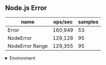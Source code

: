 ## Node.js Error

|name|ops/sec|samples|
|-|-|-|
|Error|160,949|53|
|NodeError|129,128|95|
|NodeError Range|129,355|95|


<details>
<summary>Environment</summary>

* __Machine:__ linux x64 | 2 vCPUs | 6.8GB Mem
* __Run:__ Tue Oct 10 2023 20:50:54 GMT+0000 (Coordinated Universal Time)
</details>

<!--
{"environment":{"platform":"linux","arch":"x64","cpus":2,"totalMemory":6.759757995605469},"benchmarks":"[{\"timeStamp\":1696971043486,\"currentTarget\":{\"0\":{\"name\":\"Error\",\"options\":{\"async\":false,\"defer\":false,\"delay\":0.005,\"initCount\":1,\"maxTime\":5,\"minSamples\":5,\"minTime\":0.05},\"async\":false,\"defer\":false,\"delay\":0.005,\"initCount\":1,\"maxTime\":5,\"minSamples\":5,\"minTime\":0.05,\"id\":1,\"stats\":{\"moe\":3.9417016674389203e-7,\"rme\":6.344140195760595,\"sem\":2.0110722793055715e-7,\"deviation\":0.0000014640827188630403,\"mean\":0.000006213137707885019,\"sample\":[0.000003573160994847656,0.000003699049169900134,0.000003774495515552446,0.0000039189893136568924,0.0000039841057184657465,0.000003752124355957,0.000003884996755931557,0.000003744624896635074,0.000003836501431206666,0.000003813067998218943,0.0000037650686979199794,0.0000037496245149799627,0.000004286323770752497,0.000006051881623306406,0.000006446402455314547,0.000006444487882450226,0.000006857328096177087,0.000006901173653075504,0.00000685365784619299,0.000006862047834107246,0.0000069286208256472235,0.00000685772877043445,0.000006857817886902868,0.000006924225494561414,0.00000687714712804529,0.0000069209201068634315,0.000006860103619362635,0.0000068772399338464475,0.000006885044717257172,0.000006922370396285224,0.000006928756758475924,0.0000068504733159468225,0.000006843349087208193,0.00000846316201259462,0.000006918642961643661,0.000006909171553972394,0.000006907008841676738,0.000006906099293938045,0.0000068984153043699505,0.000006912714585586158,0.0000069164102792443225,0.000006955001781057185,0.0000069203667705616695,0.000007213737230456078,0.000010033258316900961,0.000006956165829145729,0.00000696888117804211,0.000006962348578334711,0.000006892251574327333,0.000006949881241651295,0.000006944417212645505,0.000006984115514280262,0.000006951337891991604],\"variance\":2.1435382076733924e-12},\"times\":{\"cycle\":0.0976767379056604,\"elapsed\":5.384,\"period\":0.000006213137707885019,\"timeStamp\":1696971038102},\"running\":false,\"count\":15721,\"cycles\":3,\"hz\":160949.27346144474},\"1\":{\"name\":\"NodeError\",\"options\":{\"async\":false,\"defer\":false,\"delay\":0.005,\"initCount\":1,\"maxTime\":5,\"minSamples\":5,\"minTime\":0.05},\"async\":false,\"defer\":false,\"delay\":0.005,\"initCount\":1,\"maxTime\":5,\"minSamples\":5,\"minTime\":0.05,\"id\":2,\"stats\":{\"moe\":7.485826559975905e-8,\"rme\":0.9666293282169733,\"sem\":3.8192992652938286e-8,\"deviation\":3.7225924480098917e-7,\"mean\":0.00000774425763987952,\"sample\":[0.000009659326167282499,0.000009139408153986056,0.0000076180906335253105,0.000007703752652318885,0.000007620682327978175,0.000007691946044255834,0.000007634656259472568,0.000007630078963322219,0.000009140208301772458,0.000007790116194515982,0.000007659075897591274,0.000009138160452830189,0.00000757009237735849,0.000007691073056603772,0.000007568054641509434,0.000007759948075471697,0.000007646333584905661,0.000007664824150943396,0.000007630801660377358,0.000007695133433962264,0.000007631284679245282,0.000007651556226415094,0.000007581126339622641,0.000007687073056603774,0.000007682152452830188,0.000008037818716981132,0.000007712899320754717,0.000007890196679245284,0.00000916104115349955,0.000007603854160408531,0.000007735755031541003,0.00000759729062781616,0.000007663346200060079,0.000007569534695103635,0.00000765118038449985,0.000007536762240913188,0.000007695938419945929,0.0000075976659657554825,0.000007659230699909882,0.000007587512916791829,0.000007660687744067287,0.000007575617602883749,0.000007667942024632021,0.0000075456085911685195,0.000008089012466206068,0.000007512535746470411,0.000007680753679783718,0.00000767805016521478,0.00000766651531991589,0.000007652892610393511,0.000007725376539501352,0.0000075778703814959445,0.000007707157855211776,0.0000075529381195554216,0.000007694526584559927,0.000007600099279062782,0.000007627044007209372,0.000007575467257434666,0.000007650639681586062,0.000007581219735656354,0.000007735544607990388,0.000007537483178131571,0.000007693790627816162,0.000007604364824271553,0.000007654724992490238,0.000007647921297686993,0.000007687332231901472,0.000007587783268248724,0.00000768566506458396,0.000007546975518173626,0.000007716214629017723,0.000007570300690898167,0.000007634463652748573,0.000007600069240012016,0.000007638383748873534,0.000007606332231901472,0.000007689705316911986,0.000007532947281465906,0.000007692679182937818,0.00000756525413036948,0.000007688759086812857,0.00000758240627816161,0.000007620210273355362,0.000007633708771402823,0.000008076675428056474,0.000007584696605587264,0.000007736378492039653,0.000007658082006608591,0.000007717694352658455,0.000007659749173926104,0.000007744909582457194,0.000007646441724241514,0.000007740268549113848,0.000007650947732051667,0.000007728673625713427],\"variance\":1.3857694533980277e-13},\"times\":{\"cycle\":0.05156126736631785,\"elapsed\":5.359,\"period\":0.00000774425763987952,\"timeStamp\":1696971043498},\"running\":false,\"count\":6658,\"cycles\":3,\"hz\":129127.93536858069},\"2\":{\"name\":\"NodeError Range\",\"options\":{\"async\":false,\"defer\":false,\"delay\":0.005,\"initCount\":1,\"maxTime\":5,\"minSamples\":5,\"minTime\":0.05},\"async\":false,\"defer\":false,\"delay\":0.005,\"initCount\":1,\"maxTime\":5,\"minSamples\":5,\"minTime\":0.05,\"id\":3,\"stats\":{\"moe\":7.440200410067828e-8,\"rme\":0.962427804007847,\"sem\":3.7960206173815446e-8,\"deviation\":3.6999032286272666e-7,\"mean\":0.000007730658215696317,\"sample\":[0.00000958352207748266,0.000009172059393939394,0.000007586259242424242,0.000007727046818181817,0.0000075981683333333335,0.000007633592424242424,0.000007615486515151515,0.000007635562121212122,0.000007641077272727273,0.000007730546818181818,0.000009220418984280531,0.00000761052146311971,0.000007714662787182589,0.000007644907799274486,0.00000768313316203144,0.000007629475513905682,0.000007635808645707377,0.000007665766324062878,0.000007751648881499396,0.000007572356559854897,0.000007724532799274487,0.000009182203438395415,0.000007634294978133011,0.000007667879505353642,0.00000764186548031971,0.000007720586487709244,0.000007566854320615292,0.000007738245815110843,0.000007614237671542754,0.00000770921565374755,0.000007596653596742573,0.000007648033479113255,0.0000075924611672447595,0.000007655332529030311,0.000007601645302367667,0.000007724160609259539,0.0000075563881767455885,0.000007703892173126225,0.000007691149147941486,0.000007700287890212638,0.000007621280349871814,0.000007705023224249736,0.000007597543507766551,0.000007705294676519378,0.0000075608220479565676,0.000007722743025184738,0.000009179574202287778,0.00000760412552679109,0.00000765603702588802,0.000007637162703190849,0.000007605404876580374,0.000007583851595424443,0.000007714315021071643,0.000007542144942805539,0.000007686921884406983,0.000007569432721252258,0.000007620471101745936,0.000007584348284166165,0.000007655449879590609,0.0000075876745936183026,0.000007745260084286574,0.0000075677469897652024,0.00000770346312462372,0.000007551506773028296,0.000007646133202889825,0.000007598180313064419,0.000007618183172787478,0.000007636651113786874,0.000007674354154124021,0.000007581488561107766,0.000007693047712221554,0.000007557512191450932,0.000007737900210716436,0.00000765403521974714,0.000007646298916315473,0.000007655058549066828,0.000007715654425045153,0.000007573060054184226,0.000007703297561709812,0.000007572352498494883,0.000007698722004816375,0.000007645440848886212,0.000007647412552679108,0.0000075905343166767005,0.000007621870860927152,0.000007618995936183022,0.00000768516089704997,0.0000075352966586393735,0.000007695230132450331,0.000007632165713425647,0.000007656503461770018,0.000007632256170981337,0.00000767021508127634,0.000007654200632149308,0.000007735777844671884],\"variance\":1.3689283901206474e-13},\"times\":{\"cycle\":0.05136249318508633,\"elapsed\":5.335,\"period\":0.000007730658215696317,\"timeStamp\":1696971048857},\"running\":false,\"count\":6644,\"cycles\":3,\"hz\":129355.0913904849},\"options\":{},\"events\":{\"start\":[null],\"cycle\":[null,null],\"complete\":[null,null]},\"length\":3,\"running\":false},\"type\":\"cycle\",\"target\":{\"name\":\"Error\",\"options\":{\"async\":false,\"defer\":false,\"delay\":0.005,\"initCount\":1,\"maxTime\":5,\"minSamples\":5,\"minTime\":0.05},\"async\":false,\"defer\":false,\"delay\":0.005,\"initCount\":1,\"maxTime\":5,\"minSamples\":5,\"minTime\":0.05,\"id\":1,\"stats\":{\"moe\":3.9417016674389203e-7,\"rme\":6.344140195760595,\"sem\":2.0110722793055715e-7,\"deviation\":0.0000014640827188630403,\"mean\":0.000006213137707885019,\"sample\":[0.000003573160994847656,0.000003699049169900134,0.000003774495515552446,0.0000039189893136568924,0.0000039841057184657465,0.000003752124355957,0.000003884996755931557,0.000003744624896635074,0.000003836501431206666,0.000003813067998218943,0.0000037650686979199794,0.0000037496245149799627,0.000004286323770752497,0.000006051881623306406,0.000006446402455314547,0.000006444487882450226,0.000006857328096177087,0.000006901173653075504,0.00000685365784619299,0.000006862047834107246,0.0000069286208256472235,0.00000685772877043445,0.000006857817886902868,0.000006924225494561414,0.00000687714712804529,0.0000069209201068634315,0.000006860103619362635,0.0000068772399338464475,0.000006885044717257172,0.000006922370396285224,0.000006928756758475924,0.0000068504733159468225,0.000006843349087208193,0.00000846316201259462,0.000006918642961643661,0.000006909171553972394,0.000006907008841676738,0.000006906099293938045,0.0000068984153043699505,0.000006912714585586158,0.0000069164102792443225,0.000006955001781057185,0.0000069203667705616695,0.000007213737230456078,0.000010033258316900961,0.000006956165829145729,0.00000696888117804211,0.000006962348578334711,0.000006892251574327333,0.000006949881241651295,0.000006944417212645505,0.000006984115514280262,0.000006951337891991604],\"variance\":2.1435382076733924e-12},\"times\":{\"cycle\":0.0976767379056604,\"elapsed\":5.384,\"period\":0.000006213137707885019,\"timeStamp\":1696971038102},\"running\":false,\"count\":15721,\"cycles\":3,\"hz\":160949.27346144474},\"aborted\":false},{\"timeStamp\":1696971048857,\"currentTarget\":{\"0\":{\"name\":\"Error\",\"options\":{\"async\":false,\"defer\":false,\"delay\":0.005,\"initCount\":1,\"maxTime\":5,\"minSamples\":5,\"minTime\":0.05},\"async\":false,\"defer\":false,\"delay\":0.005,\"initCount\":1,\"maxTime\":5,\"minSamples\":5,\"minTime\":0.05,\"id\":1,\"stats\":{\"moe\":3.9417016674389203e-7,\"rme\":6.344140195760595,\"sem\":2.0110722793055715e-7,\"deviation\":0.0000014640827188630403,\"mean\":0.000006213137707885019,\"sample\":[0.000003573160994847656,0.000003699049169900134,0.000003774495515552446,0.0000039189893136568924,0.0000039841057184657465,0.000003752124355957,0.000003884996755931557,0.000003744624896635074,0.000003836501431206666,0.000003813067998218943,0.0000037650686979199794,0.0000037496245149799627,0.000004286323770752497,0.000006051881623306406,0.000006446402455314547,0.000006444487882450226,0.000006857328096177087,0.000006901173653075504,0.00000685365784619299,0.000006862047834107246,0.0000069286208256472235,0.00000685772877043445,0.000006857817886902868,0.000006924225494561414,0.00000687714712804529,0.0000069209201068634315,0.000006860103619362635,0.0000068772399338464475,0.000006885044717257172,0.000006922370396285224,0.000006928756758475924,0.0000068504733159468225,0.000006843349087208193,0.00000846316201259462,0.000006918642961643661,0.000006909171553972394,0.000006907008841676738,0.000006906099293938045,0.0000068984153043699505,0.000006912714585586158,0.0000069164102792443225,0.000006955001781057185,0.0000069203667705616695,0.000007213737230456078,0.000010033258316900961,0.000006956165829145729,0.00000696888117804211,0.000006962348578334711,0.000006892251574327333,0.000006949881241651295,0.000006944417212645505,0.000006984115514280262,0.000006951337891991604],\"variance\":2.1435382076733924e-12},\"times\":{\"cycle\":0.0976767379056604,\"elapsed\":5.384,\"period\":0.000006213137707885019,\"timeStamp\":1696971038102},\"running\":false,\"count\":15721,\"cycles\":3,\"hz\":160949.27346144474},\"1\":{\"name\":\"NodeError\",\"options\":{\"async\":false,\"defer\":false,\"delay\":0.005,\"initCount\":1,\"maxTime\":5,\"minSamples\":5,\"minTime\":0.05},\"async\":false,\"defer\":false,\"delay\":0.005,\"initCount\":1,\"maxTime\":5,\"minSamples\":5,\"minTime\":0.05,\"id\":2,\"stats\":{\"moe\":7.485826559975905e-8,\"rme\":0.9666293282169733,\"sem\":3.8192992652938286e-8,\"deviation\":3.7225924480098917e-7,\"mean\":0.00000774425763987952,\"sample\":[0.000009659326167282499,0.000009139408153986056,0.0000076180906335253105,0.000007703752652318885,0.000007620682327978175,0.000007691946044255834,0.000007634656259472568,0.000007630078963322219,0.000009140208301772458,0.000007790116194515982,0.000007659075897591274,0.000009138160452830189,0.00000757009237735849,0.000007691073056603772,0.000007568054641509434,0.000007759948075471697,0.000007646333584905661,0.000007664824150943396,0.000007630801660377358,0.000007695133433962264,0.000007631284679245282,0.000007651556226415094,0.000007581126339622641,0.000007687073056603774,0.000007682152452830188,0.000008037818716981132,0.000007712899320754717,0.000007890196679245284,0.00000916104115349955,0.000007603854160408531,0.000007735755031541003,0.00000759729062781616,0.000007663346200060079,0.000007569534695103635,0.00000765118038449985,0.000007536762240913188,0.000007695938419945929,0.0000075976659657554825,0.000007659230699909882,0.000007587512916791829,0.000007660687744067287,0.000007575617602883749,0.000007667942024632021,0.0000075456085911685195,0.000008089012466206068,0.000007512535746470411,0.000007680753679783718,0.00000767805016521478,0.00000766651531991589,0.000007652892610393511,0.000007725376539501352,0.0000075778703814959445,0.000007707157855211776,0.0000075529381195554216,0.000007694526584559927,0.000007600099279062782,0.000007627044007209372,0.000007575467257434666,0.000007650639681586062,0.000007581219735656354,0.000007735544607990388,0.000007537483178131571,0.000007693790627816162,0.000007604364824271553,0.000007654724992490238,0.000007647921297686993,0.000007687332231901472,0.000007587783268248724,0.00000768566506458396,0.000007546975518173626,0.000007716214629017723,0.000007570300690898167,0.000007634463652748573,0.000007600069240012016,0.000007638383748873534,0.000007606332231901472,0.000007689705316911986,0.000007532947281465906,0.000007692679182937818,0.00000756525413036948,0.000007688759086812857,0.00000758240627816161,0.000007620210273355362,0.000007633708771402823,0.000008076675428056474,0.000007584696605587264,0.000007736378492039653,0.000007658082006608591,0.000007717694352658455,0.000007659749173926104,0.000007744909582457194,0.000007646441724241514,0.000007740268549113848,0.000007650947732051667,0.000007728673625713427],\"variance\":1.3857694533980277e-13},\"times\":{\"cycle\":0.05156126736631785,\"elapsed\":5.359,\"period\":0.00000774425763987952,\"timeStamp\":1696971043498},\"running\":false,\"count\":6658,\"cycles\":3,\"hz\":129127.93536858069},\"2\":{\"name\":\"NodeError Range\",\"options\":{\"async\":false,\"defer\":false,\"delay\":0.005,\"initCount\":1,\"maxTime\":5,\"minSamples\":5,\"minTime\":0.05},\"async\":false,\"defer\":false,\"delay\":0.005,\"initCount\":1,\"maxTime\":5,\"minSamples\":5,\"minTime\":0.05,\"id\":3,\"stats\":{\"moe\":7.440200410067828e-8,\"rme\":0.962427804007847,\"sem\":3.7960206173815446e-8,\"deviation\":3.6999032286272666e-7,\"mean\":0.000007730658215696317,\"sample\":[0.00000958352207748266,0.000009172059393939394,0.000007586259242424242,0.000007727046818181817,0.0000075981683333333335,0.000007633592424242424,0.000007615486515151515,0.000007635562121212122,0.000007641077272727273,0.000007730546818181818,0.000009220418984280531,0.00000761052146311971,0.000007714662787182589,0.000007644907799274486,0.00000768313316203144,0.000007629475513905682,0.000007635808645707377,0.000007665766324062878,0.000007751648881499396,0.000007572356559854897,0.000007724532799274487,0.000009182203438395415,0.000007634294978133011,0.000007667879505353642,0.00000764186548031971,0.000007720586487709244,0.000007566854320615292,0.000007738245815110843,0.000007614237671542754,0.00000770921565374755,0.000007596653596742573,0.000007648033479113255,0.0000075924611672447595,0.000007655332529030311,0.000007601645302367667,0.000007724160609259539,0.0000075563881767455885,0.000007703892173126225,0.000007691149147941486,0.000007700287890212638,0.000007621280349871814,0.000007705023224249736,0.000007597543507766551,0.000007705294676519378,0.0000075608220479565676,0.000007722743025184738,0.000009179574202287778,0.00000760412552679109,0.00000765603702588802,0.000007637162703190849,0.000007605404876580374,0.000007583851595424443,0.000007714315021071643,0.000007542144942805539,0.000007686921884406983,0.000007569432721252258,0.000007620471101745936,0.000007584348284166165,0.000007655449879590609,0.0000075876745936183026,0.000007745260084286574,0.0000075677469897652024,0.00000770346312462372,0.000007551506773028296,0.000007646133202889825,0.000007598180313064419,0.000007618183172787478,0.000007636651113786874,0.000007674354154124021,0.000007581488561107766,0.000007693047712221554,0.000007557512191450932,0.000007737900210716436,0.00000765403521974714,0.000007646298916315473,0.000007655058549066828,0.000007715654425045153,0.000007573060054184226,0.000007703297561709812,0.000007572352498494883,0.000007698722004816375,0.000007645440848886212,0.000007647412552679108,0.0000075905343166767005,0.000007621870860927152,0.000007618995936183022,0.00000768516089704997,0.0000075352966586393735,0.000007695230132450331,0.000007632165713425647,0.000007656503461770018,0.000007632256170981337,0.00000767021508127634,0.000007654200632149308,0.000007735777844671884],\"variance\":1.3689283901206474e-13},\"times\":{\"cycle\":0.05136249318508633,\"elapsed\":5.335,\"period\":0.000007730658215696317,\"timeStamp\":1696971048857},\"running\":false,\"count\":6644,\"cycles\":3,\"hz\":129355.0913904849},\"options\":{},\"events\":{\"start\":[null],\"cycle\":[null,null],\"complete\":[null,null]},\"length\":3,\"running\":false},\"type\":\"cycle\",\"target\":{\"name\":\"NodeError\",\"options\":{\"async\":false,\"defer\":false,\"delay\":0.005,\"initCount\":1,\"maxTime\":5,\"minSamples\":5,\"minTime\":0.05},\"async\":false,\"defer\":false,\"delay\":0.005,\"initCount\":1,\"maxTime\":5,\"minSamples\":5,\"minTime\":0.05,\"id\":2,\"stats\":{\"moe\":7.485826559975905e-8,\"rme\":0.9666293282169733,\"sem\":3.8192992652938286e-8,\"deviation\":3.7225924480098917e-7,\"mean\":0.00000774425763987952,\"sample\":[0.000009659326167282499,0.000009139408153986056,0.0000076180906335253105,0.000007703752652318885,0.000007620682327978175,0.000007691946044255834,0.000007634656259472568,0.000007630078963322219,0.000009140208301772458,0.000007790116194515982,0.000007659075897591274,0.000009138160452830189,0.00000757009237735849,0.000007691073056603772,0.000007568054641509434,0.000007759948075471697,0.000007646333584905661,0.000007664824150943396,0.000007630801660377358,0.000007695133433962264,0.000007631284679245282,0.000007651556226415094,0.000007581126339622641,0.000007687073056603774,0.000007682152452830188,0.000008037818716981132,0.000007712899320754717,0.000007890196679245284,0.00000916104115349955,0.000007603854160408531,0.000007735755031541003,0.00000759729062781616,0.000007663346200060079,0.000007569534695103635,0.00000765118038449985,0.000007536762240913188,0.000007695938419945929,0.0000075976659657554825,0.000007659230699909882,0.000007587512916791829,0.000007660687744067287,0.000007575617602883749,0.000007667942024632021,0.0000075456085911685195,0.000008089012466206068,0.000007512535746470411,0.000007680753679783718,0.00000767805016521478,0.00000766651531991589,0.000007652892610393511,0.000007725376539501352,0.0000075778703814959445,0.000007707157855211776,0.0000075529381195554216,0.000007694526584559927,0.000007600099279062782,0.000007627044007209372,0.000007575467257434666,0.000007650639681586062,0.000007581219735656354,0.000007735544607990388,0.000007537483178131571,0.000007693790627816162,0.000007604364824271553,0.000007654724992490238,0.000007647921297686993,0.000007687332231901472,0.000007587783268248724,0.00000768566506458396,0.000007546975518173626,0.000007716214629017723,0.000007570300690898167,0.000007634463652748573,0.000007600069240012016,0.000007638383748873534,0.000007606332231901472,0.000007689705316911986,0.000007532947281465906,0.000007692679182937818,0.00000756525413036948,0.000007688759086812857,0.00000758240627816161,0.000007620210273355362,0.000007633708771402823,0.000008076675428056474,0.000007584696605587264,0.000007736378492039653,0.000007658082006608591,0.000007717694352658455,0.000007659749173926104,0.000007744909582457194,0.000007646441724241514,0.000007740268549113848,0.000007650947732051667,0.000007728673625713427],\"variance\":1.3857694533980277e-13},\"times\":{\"cycle\":0.05156126736631785,\"elapsed\":5.359,\"period\":0.00000774425763987952,\"timeStamp\":1696971043498},\"running\":false,\"count\":6658,\"cycles\":3,\"hz\":129127.93536858069},\"aborted\":false},{\"timeStamp\":1696971054192,\"currentTarget\":{\"0\":{\"name\":\"Error\",\"options\":{\"async\":false,\"defer\":false,\"delay\":0.005,\"initCount\":1,\"maxTime\":5,\"minSamples\":5,\"minTime\":0.05},\"async\":false,\"defer\":false,\"delay\":0.005,\"initCount\":1,\"maxTime\":5,\"minSamples\":5,\"minTime\":0.05,\"id\":1,\"stats\":{\"moe\":3.9417016674389203e-7,\"rme\":6.344140195760595,\"sem\":2.0110722793055715e-7,\"deviation\":0.0000014640827188630403,\"mean\":0.000006213137707885019,\"sample\":[0.000003573160994847656,0.000003699049169900134,0.000003774495515552446,0.0000039189893136568924,0.0000039841057184657465,0.000003752124355957,0.000003884996755931557,0.000003744624896635074,0.000003836501431206666,0.000003813067998218943,0.0000037650686979199794,0.0000037496245149799627,0.000004286323770752497,0.000006051881623306406,0.000006446402455314547,0.000006444487882450226,0.000006857328096177087,0.000006901173653075504,0.00000685365784619299,0.000006862047834107246,0.0000069286208256472235,0.00000685772877043445,0.000006857817886902868,0.000006924225494561414,0.00000687714712804529,0.0000069209201068634315,0.000006860103619362635,0.0000068772399338464475,0.000006885044717257172,0.000006922370396285224,0.000006928756758475924,0.0000068504733159468225,0.000006843349087208193,0.00000846316201259462,0.000006918642961643661,0.000006909171553972394,0.000006907008841676738,0.000006906099293938045,0.0000068984153043699505,0.000006912714585586158,0.0000069164102792443225,0.000006955001781057185,0.0000069203667705616695,0.000007213737230456078,0.000010033258316900961,0.000006956165829145729,0.00000696888117804211,0.000006962348578334711,0.000006892251574327333,0.000006949881241651295,0.000006944417212645505,0.000006984115514280262,0.000006951337891991604],\"variance\":2.1435382076733924e-12},\"times\":{\"cycle\":0.0976767379056604,\"elapsed\":5.384,\"period\":0.000006213137707885019,\"timeStamp\":1696971038102},\"running\":false,\"count\":15721,\"cycles\":3,\"hz\":160949.27346144474},\"1\":{\"name\":\"NodeError\",\"options\":{\"async\":false,\"defer\":false,\"delay\":0.005,\"initCount\":1,\"maxTime\":5,\"minSamples\":5,\"minTime\":0.05},\"async\":false,\"defer\":false,\"delay\":0.005,\"initCount\":1,\"maxTime\":5,\"minSamples\":5,\"minTime\":0.05,\"id\":2,\"stats\":{\"moe\":7.485826559975905e-8,\"rme\":0.9666293282169733,\"sem\":3.8192992652938286e-8,\"deviation\":3.7225924480098917e-7,\"mean\":0.00000774425763987952,\"sample\":[0.000009659326167282499,0.000009139408153986056,0.0000076180906335253105,0.000007703752652318885,0.000007620682327978175,0.000007691946044255834,0.000007634656259472568,0.000007630078963322219,0.000009140208301772458,0.000007790116194515982,0.000007659075897591274,0.000009138160452830189,0.00000757009237735849,0.000007691073056603772,0.000007568054641509434,0.000007759948075471697,0.000007646333584905661,0.000007664824150943396,0.000007630801660377358,0.000007695133433962264,0.000007631284679245282,0.000007651556226415094,0.000007581126339622641,0.000007687073056603774,0.000007682152452830188,0.000008037818716981132,0.000007712899320754717,0.000007890196679245284,0.00000916104115349955,0.000007603854160408531,0.000007735755031541003,0.00000759729062781616,0.000007663346200060079,0.000007569534695103635,0.00000765118038449985,0.000007536762240913188,0.000007695938419945929,0.0000075976659657554825,0.000007659230699909882,0.000007587512916791829,0.000007660687744067287,0.000007575617602883749,0.000007667942024632021,0.0000075456085911685195,0.000008089012466206068,0.000007512535746470411,0.000007680753679783718,0.00000767805016521478,0.00000766651531991589,0.000007652892610393511,0.000007725376539501352,0.0000075778703814959445,0.000007707157855211776,0.0000075529381195554216,0.000007694526584559927,0.000007600099279062782,0.000007627044007209372,0.000007575467257434666,0.000007650639681586062,0.000007581219735656354,0.000007735544607990388,0.000007537483178131571,0.000007693790627816162,0.000007604364824271553,0.000007654724992490238,0.000007647921297686993,0.000007687332231901472,0.000007587783268248724,0.00000768566506458396,0.000007546975518173626,0.000007716214629017723,0.000007570300690898167,0.000007634463652748573,0.000007600069240012016,0.000007638383748873534,0.000007606332231901472,0.000007689705316911986,0.000007532947281465906,0.000007692679182937818,0.00000756525413036948,0.000007688759086812857,0.00000758240627816161,0.000007620210273355362,0.000007633708771402823,0.000008076675428056474,0.000007584696605587264,0.000007736378492039653,0.000007658082006608591,0.000007717694352658455,0.000007659749173926104,0.000007744909582457194,0.000007646441724241514,0.000007740268549113848,0.000007650947732051667,0.000007728673625713427],\"variance\":1.3857694533980277e-13},\"times\":{\"cycle\":0.05156126736631785,\"elapsed\":5.359,\"period\":0.00000774425763987952,\"timeStamp\":1696971043498},\"running\":false,\"count\":6658,\"cycles\":3,\"hz\":129127.93536858069},\"2\":{\"name\":\"NodeError Range\",\"options\":{\"async\":false,\"defer\":false,\"delay\":0.005,\"initCount\":1,\"maxTime\":5,\"minSamples\":5,\"minTime\":0.05},\"async\":false,\"defer\":false,\"delay\":0.005,\"initCount\":1,\"maxTime\":5,\"minSamples\":5,\"minTime\":0.05,\"id\":3,\"stats\":{\"moe\":7.440200410067828e-8,\"rme\":0.962427804007847,\"sem\":3.7960206173815446e-8,\"deviation\":3.6999032286272666e-7,\"mean\":0.000007730658215696317,\"sample\":[0.00000958352207748266,0.000009172059393939394,0.000007586259242424242,0.000007727046818181817,0.0000075981683333333335,0.000007633592424242424,0.000007615486515151515,0.000007635562121212122,0.000007641077272727273,0.000007730546818181818,0.000009220418984280531,0.00000761052146311971,0.000007714662787182589,0.000007644907799274486,0.00000768313316203144,0.000007629475513905682,0.000007635808645707377,0.000007665766324062878,0.000007751648881499396,0.000007572356559854897,0.000007724532799274487,0.000009182203438395415,0.000007634294978133011,0.000007667879505353642,0.00000764186548031971,0.000007720586487709244,0.000007566854320615292,0.000007738245815110843,0.000007614237671542754,0.00000770921565374755,0.000007596653596742573,0.000007648033479113255,0.0000075924611672447595,0.000007655332529030311,0.000007601645302367667,0.000007724160609259539,0.0000075563881767455885,0.000007703892173126225,0.000007691149147941486,0.000007700287890212638,0.000007621280349871814,0.000007705023224249736,0.000007597543507766551,0.000007705294676519378,0.0000075608220479565676,0.000007722743025184738,0.000009179574202287778,0.00000760412552679109,0.00000765603702588802,0.000007637162703190849,0.000007605404876580374,0.000007583851595424443,0.000007714315021071643,0.000007542144942805539,0.000007686921884406983,0.000007569432721252258,0.000007620471101745936,0.000007584348284166165,0.000007655449879590609,0.0000075876745936183026,0.000007745260084286574,0.0000075677469897652024,0.00000770346312462372,0.000007551506773028296,0.000007646133202889825,0.000007598180313064419,0.000007618183172787478,0.000007636651113786874,0.000007674354154124021,0.000007581488561107766,0.000007693047712221554,0.000007557512191450932,0.000007737900210716436,0.00000765403521974714,0.000007646298916315473,0.000007655058549066828,0.000007715654425045153,0.000007573060054184226,0.000007703297561709812,0.000007572352498494883,0.000007698722004816375,0.000007645440848886212,0.000007647412552679108,0.0000075905343166767005,0.000007621870860927152,0.000007618995936183022,0.00000768516089704997,0.0000075352966586393735,0.000007695230132450331,0.000007632165713425647,0.000007656503461770018,0.000007632256170981337,0.00000767021508127634,0.000007654200632149308,0.000007735777844671884],\"variance\":1.3689283901206474e-13},\"times\":{\"cycle\":0.05136249318508633,\"elapsed\":5.335,\"period\":0.000007730658215696317,\"timeStamp\":1696971048857},\"running\":false,\"count\":6644,\"cycles\":3,\"hz\":129355.0913904849},\"options\":{},\"events\":{\"start\":[null],\"cycle\":[null,null],\"complete\":[null,null]},\"length\":3,\"running\":false},\"type\":\"cycle\",\"target\":{\"name\":\"NodeError Range\",\"options\":{\"async\":false,\"defer\":false,\"delay\":0.005,\"initCount\":1,\"maxTime\":5,\"minSamples\":5,\"minTime\":0.05},\"async\":false,\"defer\":false,\"delay\":0.005,\"initCount\":1,\"maxTime\":5,\"minSamples\":5,\"minTime\":0.05,\"id\":3,\"stats\":{\"moe\":7.440200410067828e-8,\"rme\":0.962427804007847,\"sem\":3.7960206173815446e-8,\"deviation\":3.6999032286272666e-7,\"mean\":0.000007730658215696317,\"sample\":[0.00000958352207748266,0.000009172059393939394,0.000007586259242424242,0.000007727046818181817,0.0000075981683333333335,0.000007633592424242424,0.000007615486515151515,0.000007635562121212122,0.000007641077272727273,0.000007730546818181818,0.000009220418984280531,0.00000761052146311971,0.000007714662787182589,0.000007644907799274486,0.00000768313316203144,0.000007629475513905682,0.000007635808645707377,0.000007665766324062878,0.000007751648881499396,0.000007572356559854897,0.000007724532799274487,0.000009182203438395415,0.000007634294978133011,0.000007667879505353642,0.00000764186548031971,0.000007720586487709244,0.000007566854320615292,0.000007738245815110843,0.000007614237671542754,0.00000770921565374755,0.000007596653596742573,0.000007648033479113255,0.0000075924611672447595,0.000007655332529030311,0.000007601645302367667,0.000007724160609259539,0.0000075563881767455885,0.000007703892173126225,0.000007691149147941486,0.000007700287890212638,0.000007621280349871814,0.000007705023224249736,0.000007597543507766551,0.000007705294676519378,0.0000075608220479565676,0.000007722743025184738,0.000009179574202287778,0.00000760412552679109,0.00000765603702588802,0.000007637162703190849,0.000007605404876580374,0.000007583851595424443,0.000007714315021071643,0.000007542144942805539,0.000007686921884406983,0.000007569432721252258,0.000007620471101745936,0.000007584348284166165,0.000007655449879590609,0.0000075876745936183026,0.000007745260084286574,0.0000075677469897652024,0.00000770346312462372,0.000007551506773028296,0.000007646133202889825,0.000007598180313064419,0.000007618183172787478,0.000007636651113786874,0.000007674354154124021,0.000007581488561107766,0.000007693047712221554,0.000007557512191450932,0.000007737900210716436,0.00000765403521974714,0.000007646298916315473,0.000007655058549066828,0.000007715654425045153,0.000007573060054184226,0.000007703297561709812,0.000007572352498494883,0.000007698722004816375,0.000007645440848886212,0.000007647412552679108,0.0000075905343166767005,0.000007621870860927152,0.000007618995936183022,0.00000768516089704997,0.0000075352966586393735,0.000007695230132450331,0.000007632165713425647,0.000007656503461770018,0.000007632256170981337,0.00000767021508127634,0.000007654200632149308,0.000007735777844671884],\"variance\":1.3689283901206474e-13},\"times\":{\"cycle\":0.05136249318508633,\"elapsed\":5.335,\"period\":0.000007730658215696317,\"timeStamp\":1696971048857},\"running\":false,\"count\":6644,\"cycles\":3,\"hz\":129355.0913904849},\"aborted\":false}]"}-->

